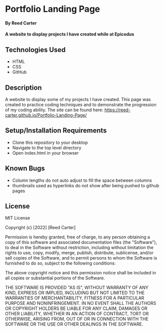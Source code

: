# Portfolio Landing Page

#### By Reed Carter

#### A website to display projects I have created while at Epicodus

## Technologies Used

* HTML
* CSS
* GitHub

## Description

A website to display some of my projects I have created. This page was created to practice coding techniques and to demonstrate the progression of my coding ability. The site can be found here: https://reed-carter.github.io/Portfolio-Landing-Page/

## Setup/Installation Requirements

* Clone this repository to your desktop
* Navigate to the top level directory
* Open index.html in your browser

## Known Bugs

* Column lengths do not auto adjust to fill the space between columns
* thumbnails used as hyperlinks do not show after being pushed to github pages
## License

MIT License

Copyright (c) [2022] [Reed Carter]

Permission is hereby granted, free of charge, to any person obtaining a copy
of this software and associated documentation files (the "Software"), to deal
in the Software without restriction, including without limitation the rights
to use, copy, modify, merge, publish, distribute, sublicense, and/or sell
copies of the Software, and to permit persons to whom the Software is
furnished to do so, subject to the following conditions:

The above copyright notice and this permission notice shall be included in all
copies or substantial portions of the Software.

THE SOFTWARE IS PROVIDED "AS IS", WITHOUT WARRANTY OF ANY KIND, EXPRESS OR
IMPLIED, INCLUDING BUT NOT LIMITED TO THE WARRANTIES OF MERCHANTABILITY,
FITNESS FOR A PARTICULAR PURPOSE AND NONINFRINGEMENT. IN NO EVENT SHALL THE
AUTHORS OR COPYRIGHT HOLDERS BE LIABLE FOR ANY CLAIM, DAMAGES OR OTHER
LIABILITY, WHETHER IN AN ACTION OF CONTRACT, TORT OR OTHERWISE, ARISING FROM,
OUT OF OR IN CONNECTION WITH THE SOFTWARE OR THE USE OR OTHER DEALINGS IN THE
SOFTWARE.